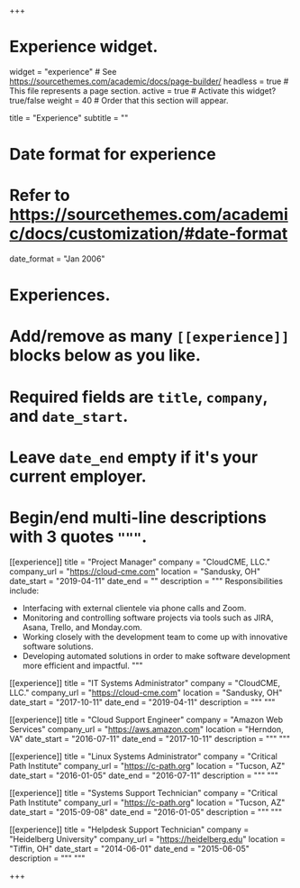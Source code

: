 +++
# Experience widget.
widget = "experience"  # See https://sourcethemes.com/academic/docs/page-builder/
headless = true  # This file represents a page section.
active = true  # Activate this widget? true/false
weight = 40  # Order that this section will appear.

title = "Experience"
subtitle = ""

# Date format for experience
#   Refer to https://sourcethemes.com/academic/docs/customization/#date-format
date_format = "Jan 2006"

# Experiences.
#   Add/remove as many `[[experience]]` blocks below as you like.
#   Required fields are `title`, `company`, and `date_start`.
#   Leave `date_end` empty if it's your current employer.
#   Begin/end multi-line descriptions with 3 quotes `"""`.
[[experience]]
  title = "Project Manager"
  company = "CloudCME, LLC."
  company_url = "https://cloud-cme.com"
  location = "Sandusky, OH"
  date_start = "2019-04-11"
  date_end = ""
  description = """
  Responsibilities include:
  
  * Interfacing with external clientele via phone calls and Zoom.
  * Monitoring and controlling software projects via tools such as JIRA, Asana, Trello, and Monday.com.
  * Working closely with the development team to come up with innovative software solutions.
  * Developing automated solutions in order to make software development more efficient and impactful.
  """

[[experience]]
  title = "IT Systems Administrator"
  company = "CloudCME, LLC."
  company_url = "https://cloud-cme.com"
  location = "Sandusky, OH"
  date_start = "2017-10-11"
  date_end = "2019-04-11"
  description = """
  """

[[experience]]
  title = "Cloud Support Engineer"
  company = "Amazon Web Services"
  company_url = "https://aws.amazon.com"
  location = "Herndon, VA"
  date_start = "2016-07-11"
  date_end = "2017-10-11"
  description = """
  """

[[experience]]
  title = "Linux Systems Administrator"
  company = "Critical Path Institute"
  company_url = "https://c-path.org"
  location = "Tucson, AZ"
  date_start = "2016-01-05"
  date_end = "2016-07-11"
  description = """
  """

[[experience]]
  title = "Systems Support Technician"
  company = "Critical Path Institute"
  company_url = "https://c-path.org"
  location = "Tucson, AZ"
  date_start = "2015-09-08"
  date_end = "2016-01-05"
  description = """
"""

[[experience]]
  title = "Helpdesk Support Technician"
  company = "Heidelberg University"
  company_url = "https://heidelberg.edu"
  location = "Tiffin, OH"
  date_start = "2014-06-01"
  date_end = "2015-06-05"
  description = """
"""

+++

